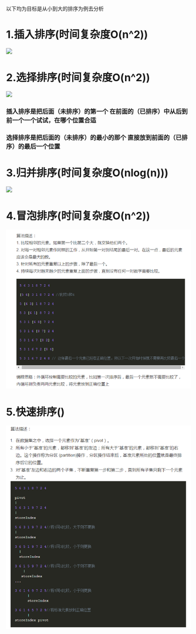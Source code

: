 以下均为目标是从小到大的排序为例去分析

# 1.插入排序(时间复杂度O(n^2))

<image src="img/1.jpg">

# 2.选择排序(时间复杂度O(n^2))

<image src="img/2.jpg">



### 插入排序是把后面（未排序）的第一个 在前面的（已排序）中从后到前一个一个试试，在哪个位置合适

### 选择排序是把后面的（未排序）的最小的那个 直接放到前面的（已排序）的最后一个位置


# 3.归并排序(时间复杂度O(nlog(n)))

<image src="img/3.jpg">


# 4.冒泡排序(时间复杂度O(n^2))

<img src="img/4.jpg">

# 5.快速排序()

<img src="img/5.jpg">

